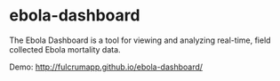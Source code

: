 ebola-dashboard
===============

The Ebola Dashboard is a tool for viewing and analyzing real-time, field collected Ebola mortality data.

Demo:
http://fulcrumapp.github.io/ebola-dashboard/
